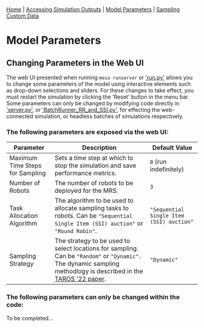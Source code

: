 [Home](https://github.com/laurencejbelliott/Spatial_Sampling_MRS_Simulation/) | [Accessing Simulation Outputs](/docs/sim-outputs.md) | [Model Parameters](/docs/model-parameters.md) | [Sampling Custom Data](/docs/custom-data.md)

# Model Parameters
## Changing Parameters in the Web UI
The web UI presented when running `mesa runserver` or ['run.py'](/mesa_spatial_sampling_MRS/run.py)
allows you to change some parameters of the model using interactive elements such as
drop-down selections and sliders. For these changes to take effect, you must restart
the simulation by clicking the 'Reset' button in the menu bar. Some parameters
can only be changed by modifying code directly in ['server.py'](/mesa_spatial_sampling_MRS/server.py), or
['BatchRunner_RR_and_SSI.py'](/mesa_spatial_sampling_MRS/BatchRunner_RR_and_SSI.py), for
effecting the web-connected simulation, or headless batches of simulations respectively.

### The following parameters are exposed via the web UI:

| Parameter                       | Description                                                                                                                                                                                                      | Default Value                            | 
|---------------------------------|------------------------------------------------------------------------------------------------------------------------------------------------------------------------------------------------------------------|------------------------------------------|
| Maximum Time Steps for Sampling | Sets a time step at which to stop the simulation and save performance metrics.                                                                                                                                   | `0` (run indefinitely)                   |
| Number of Robots                | The number of robots to be deployed for the MRS.                                                                                                                                                                 | `3`                                      |
| Task Allocation Algorithm       | The algorithm to be used to allocate sampling tasks to robots. Can be `"Sequential Single Item (SSI) auction"` or `"Round Robin"`.                                                                               | `"Sequential Single Item (SSI) auction"` |
| Sampling Strategy               | The strategy to be used to select locations for sampling. Can be `"Random"` or `"Dynamic"`. The dynamic sampling methodlogy is described in the [TAROS '22 paper](https://doi.org/10.1007/978-3-031-15908-4_20). | `"Dynamic"`                              |

### The following parameters can only be changed within the code:

To be completed...